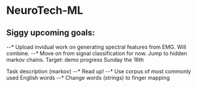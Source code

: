 # NeuroTech-ML

## Siggy upcoming goals:
--* Upload invidual work on generating spectral features from EMG. Will combine.
--* Move on from signal classification for now. Jump to hidden markov chains. Target: demo progress Sunday the 16th 

Task description (markov)
--* Read up!
--* Use corpus of most commonly used English words
--* Change words (strings) to finger mapping
